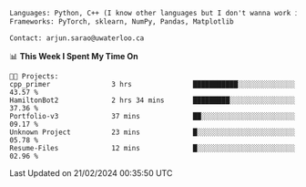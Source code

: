 ```txt
Languages: Python, C++ (I know other languages but I don't wanna work in em)
Frameworks: PyTorch, sklearn, NumPy, Pandas, Matplotlib

Contact: arjun.sarao@uwaterloo.ca
```

<!--START_SECTION:waka-->
📊 **This Week I Spent My Time On** 

```text
🐱‍💻 Projects: 
cpp_primer               3 hrs               ███████████░░░░░░░░░░░░░░   43.57 % 
HamiltonBot2             2 hrs 34 mins       █████████░░░░░░░░░░░░░░░░   37.36 % 
Portfolio-v3             37 mins             ██░░░░░░░░░░░░░░░░░░░░░░░   09.17 % 
Unknown Project          23 mins             █░░░░░░░░░░░░░░░░░░░░░░░░   05.78 % 
Resume-Files             12 mins             █░░░░░░░░░░░░░░░░░░░░░░░░   02.96 % 
```


 Last Updated on 21/02/2024 00:35:50 UTC
<!--END_SECTION:waka-->
